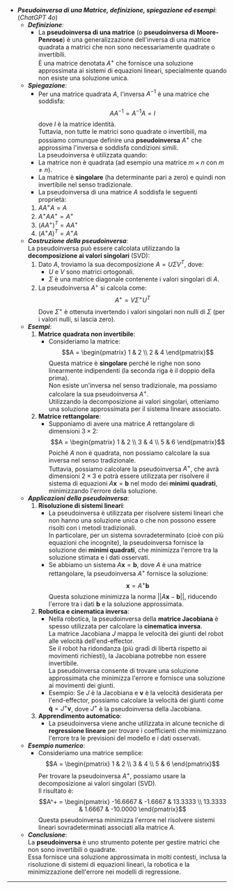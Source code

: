 - ***Pseudoinversa di una Matrice, definizione, spiegazione ed esempi***:<br>(*ChatGPT 4o*)
	- ***Definizione***:
		- La **pseudoinversa di una matrice** (o **pseudoinversa di Moore-Penrose**) è una generalizzazione dell'inversa di una matrice quadrata a matrici che non sono necessariamente quadrate o invertibili.<br>È una matrice denotata $A^+$ che fornisce una soluzione approssimata ai sistemi di equazioni lineari, specialmente quando non esiste una soluzione unica.
	- ***Spiegazione***:
		- Per una matrice quadrata $A$, l'inversa $A^{-1}$ è una matrice che soddisfa:$$A A^{-1} = A^{-1} A = I$$dove $I$ è la matrice identità.<br>Tuttavia, non tutte le matrici sono quadrate o invertibili, ma possiamo comunque definire una **pseudoinversa** $A^+$ che approssima l'inversa e soddisfa condizioni simili.<br>La pseudoinversa è utilizzata quando:
		- La matrice non è quadrata (ad esempio una matrice $m \times n$ con $m \neq n$).
		- La matrice è **singolare** (ha determinante pari a zero) e quindi non invertibile nel senso tradizionale.
		- La pseudoinversa di una matrice $A$ soddisfa le seguenti proprietà:
		1. $A A^+ A = A$
		2. $A^+ A A^+ = A^+$
		3. $(A A^+)^T = A A^+$
		4. $(A^+ A)^T = A^+ A$
	- ***Costruzione della pseudoinversa***:<br>La pseudoinversa può essere calcolata utilizzando la **decomposizione ai valori singolari** (SVD):
		1. Dato $A$, troviamo la sua decomposizione $A = U \Sigma V^T$, dove:
		   - $U$ e $V$ sono matrici ortogonali.
		   - $\Sigma$ è una matrice diagonale contenente i valori singolari di $A$.
		2. La pseudoinversa $A^+$ si calcola come:$$A^+ = V \Sigma^+ U^T$$Dove $\Sigma^+$ è ottenuta invertendo i valori singolari non nulli di $\Sigma$ (per i valori nulli, si lascia zero).
	- ***Esempi***:
		1. **Matrice quadrata non invertibile**:
		   - Consideriamo la matrice:$$A = \begin{pmatrix} 1 & 2 \\ 2 & 4 \end{pmatrix}$$Questa matrice è **singolare** perché le righe non sono linearmente indipendenti (la seconda riga è il doppio della prima).<br>Non esiste un'inversa nel senso tradizionale, ma possiamo calcolare la sua pseudoinversa $A^+$.<br>Utilizzando la decomposizione ai valori singolari, otteniamo una soluzione approssimata per il sistema lineare associato.
		2. **Matrice rettangolare**:
		   - Supponiamo di avere una matrice $A$ rettangolare di dimensioni $3 \times 2$:$$A = \begin{pmatrix} 1 & 2 \\ 3 & 4 \\ 5 & 6 \end{pmatrix}$$Poiché $A$ non è quadrata, non possiamo calcolare la sua inversa nel senso tradizionale.<br>Tuttavia, possiamo calcolare la pseudoinversa $A^+$, che avrà dimensioni $2 \times 3$ e potrà essere utilizzata per risolvere il sistema di equazioni $A \mathbf{x} = \mathbf{b}$ nel modo dei **minimi quadrati**, minimizzando l'errore della soluzione.
	- ***Applicazioni della pseudoinversa***:
		1. **Risoluzione di sistemi lineari**:
		   - La pseudoinversa è utilizzata per risolvere sistemi lineari che non hanno una soluzione unica o che non possono essere risolti con i metodi tradizionali.<br>In particolare, per un sistema sovradeterminato (cioè con più equazioni che incognite), la pseudoinversa fornisce la soluzione dei **minimi quadrati**, che minimizza l'errore tra la soluzione stimata e i dati osservati.
		   - Se abbiamo un sistema $A \mathbf{x} = \mathbf{b}$, dove $A$ è una matrice rettangolare, la pseudoinversa $A^+$ fornisce la soluzione:$$\mathbf{x} = A^+ \mathbf{b}$$Questa soluzione minimizza la norma $|| A \mathbf{x} - \mathbf{b} ||$, riducendo l'errore tra i dati $\mathbf{b}$ e la soluzione approssimata.
		2. **Robotica e cinematica inversa**:
		   - Nella robotica, la pseudoinversa della **matrice Jacobiana** è spesso utilizzata per calcolare la **cinematica inversa**.<br>La matrice Jacobiana $J$ mappa le velocità dei giunti del robot alle velocità dell'end-effector.<br>Se il robot ha ridondanza (più gradi di libertà rispetto ai movimenti richiesti), la Jacobiana potrebbe non essere invertibile.<br>La pseudoinversa consente di trovare una soluzione approssimata che minimizza l'errore e fornisce una soluzione ai movimenti dei giunti.
		   - Esempio: Se $J$ è la Jacobiana e $\mathbf{v}$ è la velocità desiderata per l'end-effector, possiamo calcolare la velocità dei giunti come $\mathbf{\dot{q}} = J^+ \mathbf{v}$, dove $J^+$ è la pseudoinversa della Jacobiana.
		3. **Apprendimento automatico**:
		   - La pseudoinversa viene anche utilizzata in alcune tecniche di **regressione lineare** per trovare i coefficienti che minimizzano l'errore tra le previsioni del modello e i dati osservati.
	- ***Esempio numerico***:
		- Consideriamo una matrice semplice:$$A = \begin{pmatrix} 1 & 2 \\ 3 & 4 \\ 5 & 6 \end{pmatrix}$$Per trovare la pseudoinversa $A^+$, possiamo usare la decomposizione ai valori singolari (SVD).<br>Il risultato è:$$A^+ = \begin{pmatrix} -16.6667 & -1.6667 & 13.3333 \\ 13.3333 & 1.6667 & -10.0000 \end{pmatrix}$$Questa pseudoinversa minimizza l'errore nel risolvere sistemi lineari sovradeterminati associati alla matrice $A$.
	- ***Conclusione***:<br>La **pseudoinversa** è uno strumento potente per gestire matrici che non sono invertibili o quadrate.<br>Essa fornisce una soluzione approssimata in molti contesti, inclusa la risoluzione di sistemi di equazioni lineari, la robotica e la minimizzazione dell'errore nei modelli di regressione.
----
